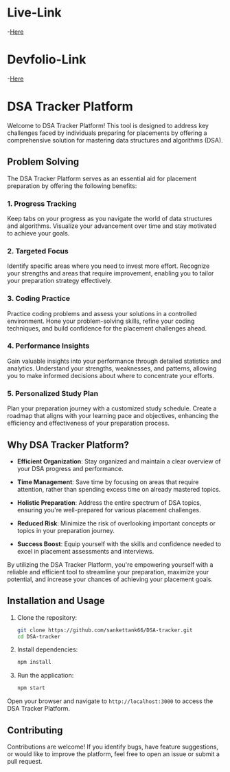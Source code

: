 # Live-Link
-[Here](http://dsalgotracker.vercel.app)

# Devfolio-Link
-[Here](https://devfolio.co/projects/dsa-tracker-platform-3213)

# DSA Tracker Platform

Welcome to DSA Tracker Platform! This tool is designed to address key challenges faced by individuals preparing for placements by offering a comprehensive solution for mastering data structures and algorithms (DSA).

## Problem Solving

The DSA Tracker Platform serves as an essential aid for placement preparation by offering the following benefits:

### 1. Progress Tracking

Keep tabs on your progress as you navigate the world of data structures and algorithms. Visualize your advancement over time and stay motivated to achieve your goals.

### 2. Targeted Focus

Identify specific areas where you need to invest more effort. Recognize your strengths and areas that require improvement, enabling you to tailor your preparation strategy effectively.

### 3. Coding Practice

Practice coding problems and assess your solutions in a controlled environment. Hone your problem-solving skills, refine your coding techniques, and build confidence for the placement challenges ahead.

### 4. Performance Insights

Gain valuable insights into your performance through detailed statistics and analytics. Understand your strengths, weaknesses, and patterns, allowing you to make informed decisions about where to concentrate your efforts.

### 5. Personalized Study Plan

Plan your preparation journey with a customized study schedule. Create a roadmap that aligns with your learning pace and objectives, enhancing the efficiency and effectiveness of your preparation process.

## Why DSA Tracker Platform?

- **Efficient Organization**: Stay organized and maintain a clear overview of your DSA progress and performance.

- **Time Management**: Save time by focusing on areas that require attention, rather than spending excess time on already mastered topics.

- **Holistic Preparation**: Address the entire spectrum of DSA topics, ensuring you're well-prepared for various placement challenges.

- **Reduced Risk**: Minimize the risk of overlooking important concepts or topics in your preparation journey.

- **Success Boost**: Equip yourself with the skills and confidence needed to excel in placement assessments and interviews.

By utilizing the DSA Tracker Platform, you're empowering yourself with a reliable and efficient tool to streamline your preparation, maximize your potential, and increase your chances of achieving your placement goals.

## Installation and Usage

1. Clone the repository:
   ```bash
   git clone https://github.com/sankettank66/DSA-tracker.git
   cd DSA-tracker
   ```

2. Install dependencies:
   ```bash
   npm install
   ```

3. Run the application:
   ```bash
   npm start
   ```

Open your browser and navigate to `http://localhost:3000` to access the DSA Tracker Platform.

## Contributing

Contributions are welcome! If you identify bugs, have feature suggestions, or would like to improve the platform, feel free to open an issue or submit a pull request.
